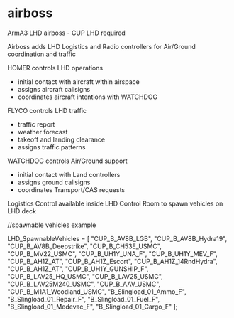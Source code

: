 # airboss
ArmA3 LHD airboss - CUP LHD required

Airboss adds LHD Logistics and Radio controllers for Air/Ground coordination and traffic

HOMER controls LHD operations
- initial contact with aircraft within airspace
- assigns aircraft callsigns
- coordinates aircraft intentions with WATCHDOG

FLYCO controls LHD traffic
- traffic report
- weather forecast
- takeoff and landing clearance
- assigns traffic patterns

WATCHDOG controls Air/Ground support
- initial contact with Land controllers
- assigns ground callsigns
- coordinates Transport/CAS requests

Logistics Control available inside LHD Control Room to spawn vehicles on LHD deck

//spawnable vehicles example

LHD_SpawnableVehicles = [
	"CUP_B_AV8B_LGB",
	"CUP_B_AV8B_Hydra19",
	"CUP_B_AV8B_Deepstrike",
	"CUP_B_CH53E_USMC",
	"CUP_B_MV22_USMC",
	"CUP_B_UH1Y_UNA_F",
	"CUP_B_UH1Y_MEV_F",
	"CUP_B_AH1Z_AT",
	"CUP_B_AH1Z_Escort",
	"CUP_B_AH1Z_14RndHydra",
	"CUP_B_AH1Z_AT",
	"CUP_B_UH1Y_GUNSHIP_F",
	"CUP_B_LAV25_HQ_USMC",
	"CUP_B_LAV25_USMC",
	"CUP_B_LAV25M240_USMC",
	"CUP_B_AAV_USMC",
	"CUP_B_M1A1_Woodland_USMC",
	"B_Slingload_01_Ammo_F",
	"B_Slingload_01_Repair_F",
	"B_Slingload_01_Fuel_F",
	"B_Slingload_01_Medevac_F",
	"B_Slingload_01_Cargo_F"
];
